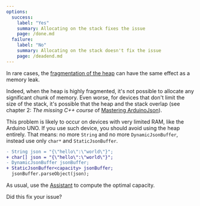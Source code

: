 ```yaml
---
options:
  success:
    label: "Yes"
    summary: Allocating on the stack fixes the issue
    page: /done.md
  failure:
    label: "No"
    summary: Allocating on the stack doesn't fix the issue
    page: /deadend.md
---
```


In rare cases, the [fragmentation of the heap](https://cpp4arduino.com/2018/11/06/what-is-heap-fragmentation.html) can have the same effect as a memory leak.

Indeed, when the heap is highly fragmented, it's not possible to allocate any significant chunk of memory. Even worse, for devices that don't limit the size of the stack, it's possible that the heap and the stack overlap (see chapter 2: *The missing C++ course* of [Mastering ArduinoJson](/book/)).

This problem is likely to occur on devices with very limited RAM, like the Arduino UNO.
If you use such device, you should avoid using the heap entirely. That means: no more `String` and no more `DynamicJsonBuffer`, instead use only `char*` and `StaticJsonBuffer`.
  
```diff
- String json = "{\"hello\":\"world\"}";
+ char[] json = "{\"hello\":\"world\"}";
- DynamicJsonBuffer jsonBuffer;
+ StaticJsonBuffer<capacity> jsonBuffer;
  jsonBuffer.parseObject(json);
```

As usual, use the [Assistant](/v5/assistant/) to compute the optimal capacity.

Did this fix your issue?
